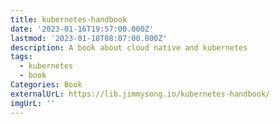 ```yaml
---
title: kubernetes-handbook
date: '2023-01-16T19:57:00.000Z'
lastmod: '2023-01-18T08:07:00.000Z'
description: A book about cloud native and kubernetes
tags:
  - kubernetes
  - book
Categories: Book
externalUrL: https://lib.jimmysong.io/kubernetes-handbook/
imgUrL: ''
---
```


